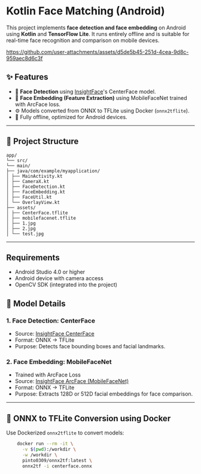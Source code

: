 # Kotlin Face Matching (Android)

This project implements **face detection and face embedding** on Android using **Kotlin** and **TensorFlow Lite**. It runs entirely offline and is suitable for real-time face recognition and comparison on mobile devices.

https://github.com/user-attachments/assets/d5de5b45-251d-4cea-9d8c-959aec8d6c3f

## ✨ Features

- 🎯 **Face Detection** using [InsightFace](https://github.com/deepinsight/insightface)'s CenterFace model.
- 🔐 **Face Embedding (Feature Extraction)** using MobileFaceNet trained with ArcFace loss.
- ⚙️ Models converted from ONNX to TFLite using Docker (`onnx2tflite`).
- 📱 Fully offline, optimized for Android devices.

---

## 📂 Project Structure
```
app/
└── src/
└── main/
├── java/com/example/myapplication/
│ ├── MainActivity.kt
│ ├── CameraX.kt
│ ├── FaceDetection.kt
│ ├── FaceEmbedding.kt
│ ├── FaceUtil.kt
│ └── OverlayView.kt
├── assets/
│ ├── CenterFace.tflite
│ ├── mobilefacenet.tflite
│ ├── 1.jpg
│ ├── 2.jpg
│ └── test.jpg
```
---
## Requirements

- Android Studio 4.0 or higher
- Android device with camera access
- OpenCV SDK (integrated into the project)
## 🧠 Model Details

### 1. Face Detection: CenterFace

- Source: [InsightFace CenterFace](https://github.com/deepinsight/insightface/tree/master/detection/centerface)
- Format: ONNX → TFLite
- Purpose: Detects face bounding boxes and facial landmarks.

### 2. Face Embedding: MobileFaceNet

- Trained with ArcFace Loss
- Source: [InsightFace ArcFace (MobileFaceNet)](https://github.com/deepinsight/insightface/tree/master/recognition/arcface_torch)
- Format: ONNX → TFLite
- Purpose: Extracts 128D or 512D facial embeddings for face comparison.

---

## 🐳 ONNX to TFLite Conversion using Docker

Use Dockerized `onnx2tflite` to convert models:

```bash
	docker run --rm -it \
	  -v $(pwd):/workdir \
	  -w /workdir \
	  pinto0309/onnx2tf:latest \
	  onnx2tf -i centerface.onnx





